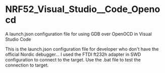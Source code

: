 # NRF52_Visual_Studio__Code_Openocd
A launch.json configuration file for using GDB over OpenOCD in Visual Studio Code

This is the launch.json configuration file for developer who don't have the official Nordic debugger...
I used the FTDI ft232h adapter in SWD configuration to connect to the target.
Use the .bat file to test the connection to target.
